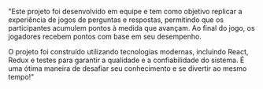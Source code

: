 "Este projeto foi desenvolvido em equipe e tem como objetivo replicar a experiência de jogos de perguntas e respostas, permitindo que os participantes acumulem pontos à medida que avançam. Ao final do jogo, os jogadores recebem pontos com base em seu desempenho.

O projeto foi construído utilizando tecnologias modernas, incluindo React, Redux e testes para garantir a qualidade e a confiabilidade do sistema. É uma ótima maneira de desafiar seu conhecimento e se divertir ao mesmo tempo!"
